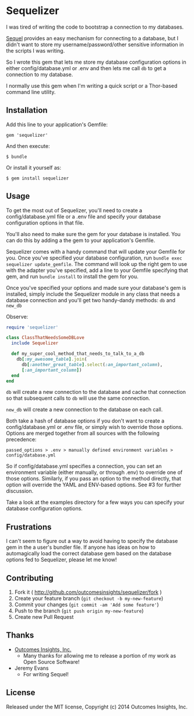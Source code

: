 # Sequelizer

I was tired of writing the code to bootstrap a connection to my databases.

[Sequel](https://github.com/jeremyevans/sequel/) provides an easy mechanism for connecting to a database, but I didn't want to store my username/password/other sensitive information in the scripts I was writing.

So I wrote this gem that lets me store my database configuration options in either config/database.yml or .env and then lets me call `db` to get a connection to my database.

I normally use this gem when I'm writing a quick script or a Thor-based command line utility.

## Installation

Add this line to your application's Gemfile:

    gem 'sequelizer'

And then execute:

    $ bundle

Or install it yourself as:

    $ gem install sequelizer

## Usage

To get the most out of Sequelizer, you'll need to create a config/database.yml file or a .env file and specify your database configuration options in that file.

You'll also need to make sure the gem for your database is installed.  You can do this by adding a the gem to your application's Gemfile.

Sequelizer comes with a handy command that will update your Gemfile for you.  Once you've specified your database configuration, run `bundle exec sequelizer update_gemfile`.  The command will look up the right gem to use with the adapter you've specified, add a line to your Gemfile specifying that gem, and run `bundle install` to install the gem for you.

Once you've specified your options and made sure your database's gem is installed, simply include the Sequelizer module in any class that needs a database connection and you'll get two handy-dandy methods: `db` and `new_db`

Observe:
```ruby
require 'sequelizer'

class ClassThatNeedsSomeDBLove
  include Sequelizer

  def my_super_cool_method_that_needs_to_talk_to_a_db
    db[:my_awesome_table].join(
      db[:another_great_table].select(:an_important_column),
      [:an_important_column])
  end
end
```

`db` will create a new connection to the database and cache that connection so that subsequent calls to `db` will use the same connection.

`new_db` will create a new connection to the database on each call.

Both take a hash of database options if you don't want to create a config/database.yml or .env file, or simply wish to override those options.  Options are merged together from all sources with the following precedence:

    passed_options > .env > manually defined environment variables > config/database.yml

So if config/database.yml specifies a connection, you can set an environment variable (either manually, or through .env) to override one of those options.  Similarly, if you pass an option to the method directly, that option will override the YAML and ENV-based options.  See #3 for further discussion.

Take a look at the examples directory for a few ways you can specify your database configuration options.

## Frustrations

I can't seem to figure out a way to avoid having to specify the database gem in the a user's bundler file.  If anyone has ideas on how to automagically load the correct database gem based on the database options fed to Sequelizer, please let me know!

## Contributing

1. Fork it ( http://github.com/outcomesinsights/sequelizer/fork )
2. Create your feature branch (`git checkout -b my-new-feature`)
3. Commit your changes (`git commit -am 'Add some feature'`)
4. Push to the branch (`git push origin my-new-feature`)
5. Create new Pull Request

## Thanks

- [Outcomes Insights, Inc.](http://outins.com)
    - Many thanks for allowing me to release a portion of my work as Open Source Software!
- Jeremy Evans
    - For writing Sequel!

## License
Released under the MIT license, Copyright (c) 2014 Outcomes Insights, Inc.

